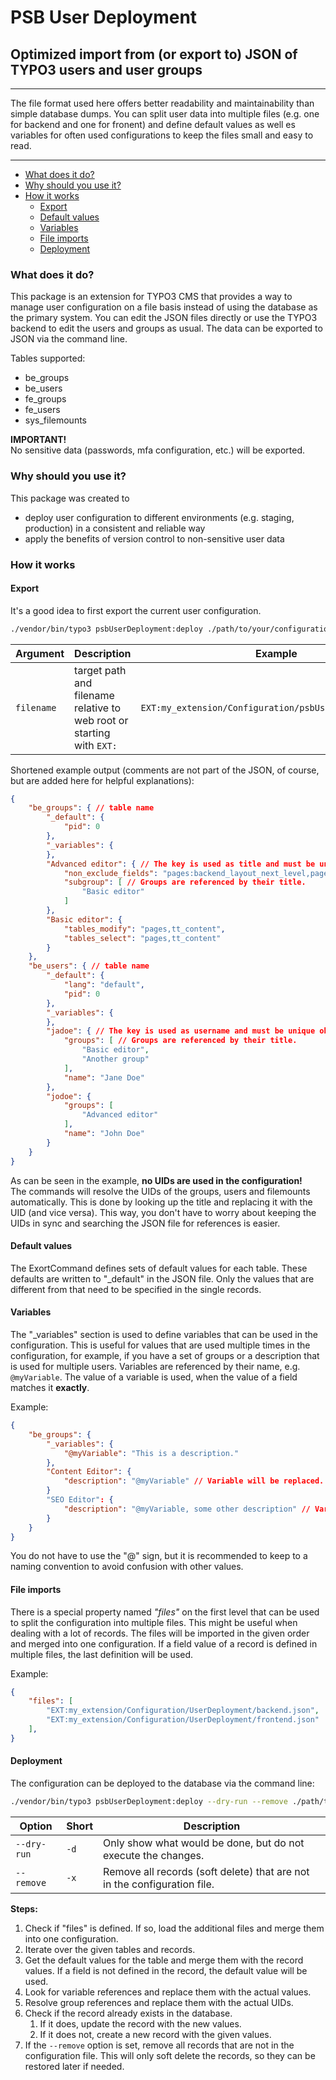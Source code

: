 # PSB User Deployment

## Optimized import from (or export to) JSON of TYPO3 users and user groups

---
The file format used here offers better readability and maintainability than
simple database dumps. You can split user data into multiple files (e.g. one for
backend and one for fronent) and define default values as well es variables for
often used configurations to keep the files small and easy to read.

---

- [What does it do?](#what-does-it-do)
- [Why should you use it?](#why-should-you-use-it)
- [How it works](#how-it-works)
    - [Export](#export)
    - [Default values](#default-values)
    - [Variables](#variables)
    - [File imports](#file-imports)
    - [Deployment](#deployment)

### What does it do?

This package is an extension for TYPO3 CMS that provides a way to manage user
configuration on a file basis instead of using the database as the primary
system. You can edit the JSON files directly or use the TYPO3 backend to edit
the users and groups as usual. The data can be exported to JSON via the command
line.

Tables supported:

- be_groups
- be_users
- fe_groups
- fe_users
- sys_filemounts

**IMPORTANT!**
<br>
No sensitive data (passwords, mfa configuration, etc.) will be exported.

### Why should you use it?

This package was created to

- deploy user configuration to different environments (e.g. staging, production)
  in a consistent and reliable way
- apply the benefits of version control to non-sensitive user data

### How it works

#### Export

It's a good idea to first export the current user configuration.

```bash
./vendor/bin/typo3 psbUserDeployment:deploy ./path/to/your/configuration.json
```

| Argument   | Description                                                           | Example                                                 |
|------------|-----------------------------------------------------------------------|---------------------------------------------------------|
| `filename` | target path and filename relative to web root or starting with `EXT:` | `EXT:my_extension/Configuration/psbUserDeployment.json` |

Shortened example output (comments are not part of the JSON, of course, but are
added here for helpful explanations):

```json
{
    "be_groups": { // table name
        "_default": {
            "pid": 0
        },
        "_variables": {
        },
        "Advanced editor": { // The key is used as title and must be unique obviously. Providing a title inside this record would have no effect.
            "non_exclude_fields": "pages:backend_layout_next_level,pages:backend_layout,pages:description,pages:media,",
            "subgroup": [ // Groups are referenced by their title.
                "Basic editor"
            ]
        },
        "Basic editor": {
            "tables_modify": "pages,tt_content",
            "tables_select": "pages,tt_content"
        }
    },
    "be_users": { // table name
        "_default": {
            "lang": "default",
            "pid": 0
        },
        "_variables": {
        },
        "jadoe": { // The key is used as username and must be unique obviously. Providing a username inside this record would have no effect.
            "groups": [ // Groups are referenced by their title.
                "Basic editor",
                "Another group"
            ],
            "name": "Jane Doe"
        },
        "jodoe": {
            "groups": [
                "Advanced editor"
            ],
            "name": "John Doe"
        }
    }
}
```

As can be seen in the example, **no UIDs are used in the configuration!**
<br>
The commands will resolve the UIDs of the groups, users and filemounts
automatically. This is done by looking up the title and replacing it with the
UID (and vice versa). This way, you don't have to worry about keeping the UIDs
in sync and searching the JSON file for references is easier.

#### Default values

The ExortCommand defines sets of default values for each table. These defaults
are written to "_default" in the JSON file. Only the values that are different
from that need to be specified in the single records.

#### Variables

The "_variables" section is used to define variables that can be used in the
configuration. This is useful for values that are used multiple times in the
configuration, for example, if you have a set of groups or a description that is
used for multiple users. Variables are referenced by their name, e.g.
`@myVariable`. The value of a variable is used, when the value of a field matches
it **exactly**.

Example:

```json
{
    "be_groups": {
        "_variables": {
            "@myVariable": "This is a description."
        },
        "Content Editor": {
            "description": "@myVariable" // Variable will be replaced.
        }
        "SEO Editor": {
            "description": "@myVariable, some other description" // Variable will not be replaced!
        }
    }
}
```

You do not have to use the "@" sign, but it is recommended to keep to a
naming convention to avoid confusion with other values.

#### File imports

There is a special property named *"files"* on the first level that can be used to
split the configuration into multiple files. This might be useful when dealing
with a lot of records. The files will be imported in the given order and merged
into one configuration. If a field value of a record is defined in multiple
files, the last definition will be used.

Example:

```json
{
    "files": [
        "EXT:my_extension/Configuration/UserDeployment/backend.json",
        "EXT:my_extension/Configuration/UserDeployment/frontend.json"
    ],
}
```

#### Deployment

The configuration can be deployed to the database via the command line:

```bash
./vendor/bin/typo3 psbUserDeployment:deploy --dry-run --remove ./path/to/your/configuration.json
```

| Option      | Short | Description                                                              |
|-------------|-------|--------------------------------------------------------------------------|
| `--dry-run` | `-d`  | Only show what would be done, but do not execute the changes.            |
| `--remove`  | `-x`  | Remove all records (soft delete) that are not in the configuration file. |

**Steps:**

1. Check if "files" is defined. If so, load the additional files and merge them
   into one configuration.
2. Iterate over the given tables and records.
3. Get the default values for the table and merge them with the record values.
   If a field is not defined in the record, the default value will be used.
4. Look for variable references and replace them with the actual values.
5. Resolve group references and replace them with the actual UIDs.
6. Check if the record already exists in the database.
    1. If it does, update the record with the new values.
    2. If it does not, create a new record with the given values.
7. If the `--remove` option is set, remove all records that are not in the
   configuration file. This will only soft delete the records, so they can be
   restored later if needed.
